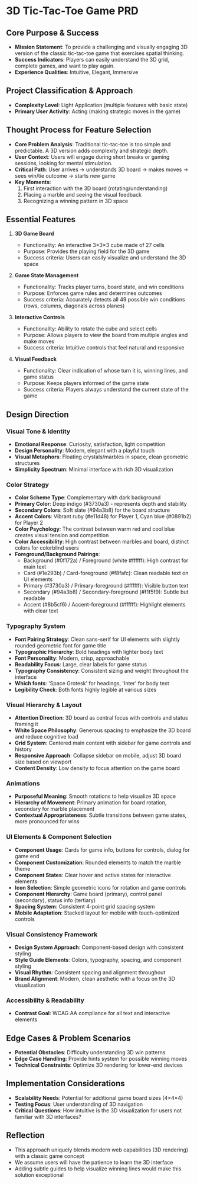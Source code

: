# 3D Tic-Tac-Toe Game PRD

## Core Purpose & Success
- **Mission Statement**: To provide a challenging and visually engaging 3D version of the classic tic-tac-toe game that exercises spatial thinking.
- **Success Indicators**: Players can easily understand the 3D grid, complete games, and want to play again.
- **Experience Qualities**: Intuitive, Elegant, Immersive

## Project Classification & Approach
- **Complexity Level**: Light Application (multiple features with basic state)
- **Primary User Activity**: Acting (making strategic moves in the game)

## Thought Process for Feature Selection
- **Core Problem Analysis**: Traditional tic-tac-toe is too simple and predictable. A 3D version adds complexity and strategic depth.
- **User Context**: Users will engage during short breaks or gaming sessions, looking for mental stimulation.
- **Critical Path**: User arrives → understands 3D board → makes moves → sees win/tie outcome → starts new game
- **Key Moments**: 
  1. First interaction with the 3D board (rotating/understanding)
  2. Placing a marble and seeing the visual feedback
  3. Recognizing a winning pattern in 3D space

## Essential Features
1. **3D Game Board**
   - Functionality: An interactive 3×3×3 cube made of 27 cells
   - Purpose: Provides the playing field for the 3D game
   - Success criteria: Users can easily visualize and understand the 3D space
   
2. **Game State Management**
   - Functionality: Tracks player turns, board state, and win conditions
   - Purpose: Enforces game rules and determines outcomes
   - Success criteria: Accurately detects all 49 possible win conditions (rows, columns, diagonals across planes)

3. **Interactive Controls**
   - Functionality: Ability to rotate the cube and select cells
   - Purpose: Allows players to view the board from multiple angles and make moves
   - Success criteria: Intuitive controls that feel natural and responsive

4. **Visual Feedback**
   - Functionality: Clear indication of whose turn it is, winning lines, and game status
   - Purpose: Keeps players informed of the game state
   - Success criteria: Players always understand the current state of the game

## Design Direction

### Visual Tone & Identity
- **Emotional Response**: Curiosity, satisfaction, light competition
- **Design Personality**: Modern, elegant with a playful touch
- **Visual Metaphors**: Floating crystals/marbles in space, clean geometric structures
- **Simplicity Spectrum**: Minimal interface with rich 3D visualization

### Color Strategy
- **Color Scheme Type**: Complementary with dark background
- **Primary Color**: Deep indigo (#3730a3) - represents depth and stability
- **Secondary Colors**: Soft slate (#94a3b8) for the board structure
- **Accent Colors**: Vibrant ruby (#e11d48) for Player 1, Cyan blue (#0891b2) for Player 2
- **Color Psychology**: The contrast between warm red and cool blue creates visual tension and competition
- **Color Accessibility**: High contrast between marbles and board, distinct colors for colorblind users
- **Foreground/Background Pairings**:
  - Background (#0f172a) / Foreground (white #ffffff): High contrast for main text
  - Card (#1e293b) / Card-foreground (#f8fafc): Clean readable text on UI elements
  - Primary (#3730a3) / Primary-foreground (#ffffff): Visible button text
  - Secondary (#94a3b8) / Secondary-foreground (#f1f5f9): Subtle but readable
  - Accent (#8b5cf6) / Accent-foreground (#ffffff): Highlight elements with clear text

### Typography System
- **Font Pairing Strategy**: Clean sans-serif for UI elements with slightly rounded geometric font for game title
- **Typographic Hierarchy**: Bold headings with lighter body text
- **Font Personality**: Modern, crisp, approachable
- **Readability Focus**: Large, clear labels for game status
- **Typography Consistency**: Consistent sizing and weight throughout the interface
- **Which fonts**: 'Space Grotesk' for headings, 'Inter' for body text
- **Legibility Check**: Both fonts highly legible at various sizes

### Visual Hierarchy & Layout
- **Attention Direction**: 3D board as central focus with controls and status framing it
- **White Space Philosophy**: Generous spacing to emphasize the 3D board and reduce cognitive load
- **Grid System**: Centered main content with sidebar for game controls and history
- **Responsive Approach**: Collapse sidebar on mobile, adjust 3D board size based on viewport
- **Content Density**: Low density to focus attention on the game board

### Animations
- **Purposeful Meaning**: Smooth rotations to help visualize 3D space
- **Hierarchy of Movement**: Primary animation for board rotation, secondary for marble placement
- **Contextual Appropriateness**: Subtle transitions between game states, more pronounced for wins

### UI Elements & Component Selection
- **Component Usage**: Cards for game info, buttons for controls, dialog for game end
- **Component Customization**: Rounded elements to match the marble theme
- **Component States**: Clear hover and active states for interactive elements
- **Icon Selection**: Simple geometric icons for rotation and game controls
- **Component Hierarchy**: Game board (primary), control panel (secondary), status info (tertiary)
- **Spacing System**: Consistent 4-point grid spacing system
- **Mobile Adaptation**: Stacked layout for mobile with touch-optimized controls

### Visual Consistency Framework
- **Design System Approach**: Component-based design with consistent styling
- **Style Guide Elements**: Colors, typography, spacing, and component styling
- **Visual Rhythm**: Consistent spacing and alignment throughout
- **Brand Alignment**: Modern, clean aesthetic with a focus on the 3D visualization

### Accessibility & Readability
- **Contrast Goal**: WCAG AA compliance for all text and interactive elements

## Edge Cases & Problem Scenarios
- **Potential Obstacles**: Difficulty understanding 3D win patterns
- **Edge Case Handling**: Provide hints system for possible winning moves
- **Technical Constraints**: Optimize 3D rendering for lower-end devices

## Implementation Considerations
- **Scalability Needs**: Potential for additional game board sizes (4×4×4)
- **Testing Focus**: User understanding of 3D navigation
- **Critical Questions**: How intuitive is the 3D visualization for users not familiar with 3D interfaces?

## Reflection
- This approach uniquely blends modern web capabilities (3D rendering) with a classic game concept
- We assume users will have the patience to learn the 3D interface
- Adding subtle guides to help visualize winning lines would make this solution exceptional